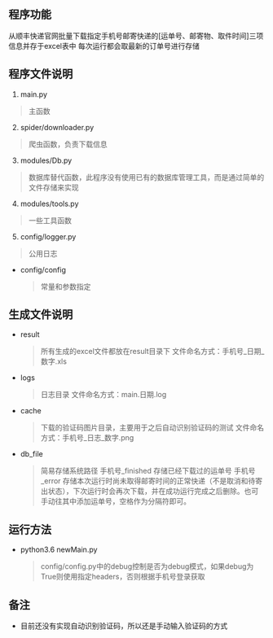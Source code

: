 ## 程序功能
从顺丰快递官网批量下载指定手机号邮寄快递的[运单号、邮寄物、取件时间]三项信息并存于excel表中
每次运行都会取最新的订单号进行存储

## 程序文件说明
1. main.py
  > 主函数
2. spider/downloader.py
  > 爬虫函数，负责下载信息
3. modules/Db.py
  > 数据库替代函数，此程序没有使用已有的数据库管理工具，而是通过简单的文件存储来实现
4. modules/tools.py
  > 一些工具函数
5. config/logger.py
  > 公用日志
* config/config
  > 常量和参数指定

## 生成文件说明
* result
  > 所有生成的excel文件都放在result目录下
  > 文件命名方式：手机号_日期_数字.xls
* logs
  > 日志目录
  > 文件命名方式：main.日期.log
* cache
  > 下载的验证码图片目录，主要用于之后自动识别验证码的测试
  > 文件命名方式：手机号_日志_数字.png
* db_file
  > 简易存储系统路径
  > 手机号_finished 存储已经下载过的运单号
  > 手机号_error 存储本次运行时尚未取得邮寄时间的正常快递（不是取消和待寄出状态），下次运行时会再次下载，并在成功运行完成之后删除。也可手动往其中添加运单号，空格作为分隔符即可。

## 运行方法
* python3.6 newMain.py
  > config/config.py中的debug控制是否为debug模式，如果debug为True则使用指定headers，否则根据手机号登录获取

## 备注
* 目前还没有实现自动识别验证码，所以还是手动输入验证码的方式